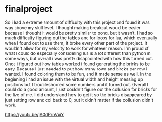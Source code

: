 # finalproject
So i had a extreme amount of difficulty with this project and found it was way above my skill level. I thought making breakout would be easier because i thought it would be pretty similar to pong, but it wasn't. I had so much difficulty figuring out the tables and for loops for lua, which eventually when I found out to use them, it broke every other part of the project. It wouldn't allow for my velocity to work for whatever reason. I'm proud of what I could do especially considering lua is a lot different than python in some ways, but overall i was pretty disappointed with how this turned out. Once i figured out how tables worked i found generating the bricks to be easy. Because I just needed to put how many rows and bircks per row i wanted. I found coloring them to be fun, and it made sense as well. In the beginning i had an issue with the virtual width and height messing up positions but I troubleshooted some numbers and it turned out. Overall I could do a good amount, I just couldn't figure out the collusion for bricks for the live of me. I did understand how to get it so the bricks disappeared by just setting row and col back to 0, but it didn't matter if the collusion didn't work. 


https://youtu.be/jAGdPrnVuiY
